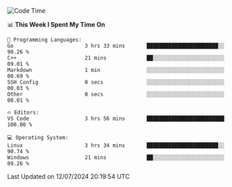 
<!--START_SECTION:waka-->
![Code Time](http://img.shields.io/badge/Code%20Time-704%20hrs%2058%20mins-blue)

📊 **This Week I Spent My Time On** 

```text
💬 Programming Languages: 
Go                       3 hrs 33 mins       ███████████████████████░░   90.26 % 
C++                      21 mins             ██░░░░░░░░░░░░░░░░░░░░░░░   09.01 % 
Markdown                 1 min               ░░░░░░░░░░░░░░░░░░░░░░░░░   00.69 % 
SSH Config               0 secs              ░░░░░░░░░░░░░░░░░░░░░░░░░   00.03 % 
Other                    0 secs              ░░░░░░░░░░░░░░░░░░░░░░░░░   00.01 % 

🔥 Editors: 
VS Code                  3 hrs 56 mins       █████████████████████████   100.00 % 

💻 Operating System: 
Linux                    3 hrs 34 mins       ███████████████████████░░   90.74 % 
Windows                  21 mins             ██░░░░░░░░░░░░░░░░░░░░░░░   09.26 % 
```


 Last Updated on 12/07/2024 20:19:54 UTC
<!--END_SECTION:waka-->
